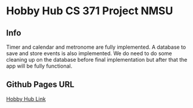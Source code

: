 # Hobby Hub CS 371 Project NMSU

## Info
Timer and calendar and metronome are fully implemented. A database to save and store events is also implemented. We do need to do some cleaning up on the database before final implementation but after that the app will be fully functional.

## Github Pages URL
[Hobby Hub Link](https://kpbianco.github.io/)

